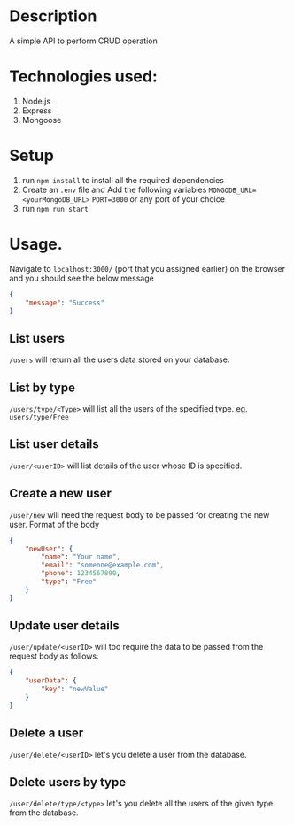 # Description

A simple API to perform CRUD operation

# Technologies used:

1. Node.js
2. Express
3. Mongoose

# Setup

1. run `npm install` to install all the required dependencies
2. Create an `.env` file and Add the following variables
   `MONGODB_URL=<yourMongoDB_URL>`
   `PORT=3000` or any port of your choice
3. run `npm run start`

# Usage.

Navigate to `localhost:3000/` (port that you assigned earlier) on the browser and you should see the below message

```json
{
    "message": "Success"
}
```

## List users

`/users` will return all the users data stored on your database.

## List by type

`/users/type/<Type>` will list all the users of the specified type. eg. `users/type/Free`

## List user details

`/user/<userID>` will list details of the user whose ID is specified.

## Create a new user

`/user/new` will need the request body to be passed for creating the new user. Format of the body

```json
{
    "newUser": {
        "name": "Your name",
        "email": "someone@example.com",
        "phone": 1234567890,
        "type": "Free"
    }
}
```

## Update user details

`/user/update/<userID>` will too require the data to be passed from the request body as follows.

```json
{
    "userData": {
        "key": "newValue"
    }
}
```

## Delete a user

`/user/delete/<userID>` let's you delete a user from the database.

## Delete users by type

`/user/delete/type/<type>` let's you delete all the users of the given type from the database.
